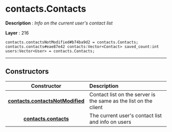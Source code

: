 # contacts.Contacts

**Description** : *Info on the current user&#039;s contact list*

**Layer** : 216

```tl
contacts.contactsNotModified#b74ba9d2 = contacts.Contacts;
contacts.contacts#eae87e42 contacts:Vector<Contact> saved_count:int users:Vector<User> = contacts.Contacts;
```

---

## Constructors

| Constructor | Description |
| :---: | :--- |
| [**contacts.contactsNotModified**](constructor/contacts.contactsNotModified) | Contact list on the server is the same as the list on the client |
| [**contacts.contacts**](constructor/contacts.contacts) | The current user's contact list and info on users |